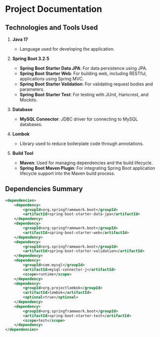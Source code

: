 # Project Documentation

## Technologies and Tools Used

1. **Java 17**
   - Language used for developing the application.

2. **Spring Boot 3.2.5**
   - **Spring Boot Starter Data JPA**: For data persistence using JPA.
   - **Spring Boot Starter Web**: For building web, including RESTful, applications using Spring MVC.
   - **Spring Boot Starter Validation**: For validating request bodies and parameters.
   - **Spring Boot Starter Test**: For testing with JUnit, Hamcrest, and Mockito.

3. **Database**
   - **MySQL Connector**: JDBC driver for connecting to MySQL databases.

4. **Lombok**
   - Library used to reduce boilerplate code through annotations.

5. **Build Tool**
   - **Maven**: Used for managing dependencies and the build lifecycle.
   - **Spring Boot Maven Plugin**: For integrating Spring Boot application lifecycle support into the Maven build process.

## Dependencies Summary

```xml
<dependencies>
    <dependency>
        <groupId>org.springframework.boot</groupId>
        <artifactId>spring-boot-starter-data-jpa</artifactId>
    </dependency>
    <dependency>
        <groupId>org.springframework.boot</groupId>
        <artifactId>spring-boot-starter-web</artifactId>
    </dependency>
    <dependency>
        <groupId>org.springframework.boot</groupId>
        <artifactId>spring-boot-starter-validation</artifactId>
    </dependency>
    <dependency>
        <groupId>com.mysql</groupId>
        <artifactId>mysql-connector-j</artifactId>
        <scope>runtime</scope>
    </dependency>
    <dependency>
        <groupId>org.projectlombok</groupId>
        <artifactId>lombok</artifactId>
        <optional>true</optional>
    </dependency>
    <dependency>
        <groupId>org.springframework.boot</groupId>
        <artifactId>spring-boot-starter-test</artifactId>
        <scope>test</scope>
    </dependency>
</dependencies>
